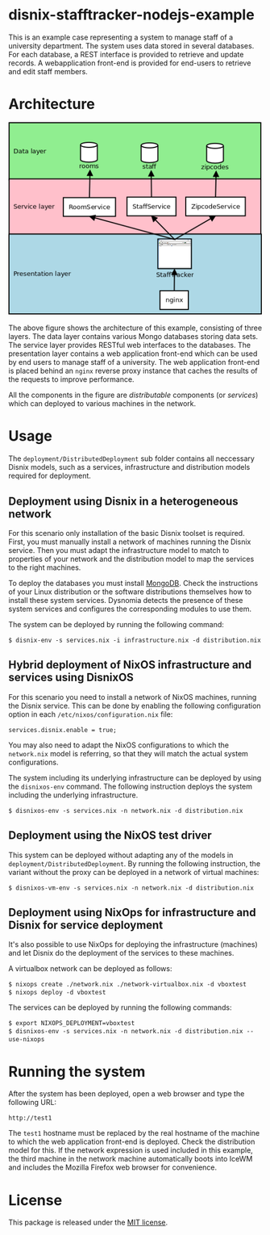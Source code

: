 disnix-stafftracker-nodejs-example
==================================
This is an example case representing a system to manage staff of a university
department. The system uses data stored in several databases. For each database,
a REST interface is provided to retrieve and update records. A webapplication
front-end is provided for end-users to retrieve and edit staff members.

Architecture
============
![Stafftracker architecture](doc/architecture.png)

The above figure shows the architecture of this example, consisting of three
layers. The data layer contains various Mongo databases storing data sets. The
service layer provides RESTful web interfaces to the databases. The presentation
layer contains a web application front-end which can be used by end users to
manage staff of a university. The web application front-end is placed behind an
`nginx` reverse proxy instance that caches the results of the requests to
improve performance.

All the components in the figure are *distributable* components (or *services*)
which can deployed to various machines in the network.

Usage
=====
The `deployment/DistributedDeployment` sub folder contains all neccessary Disnix
models, such as a services, infrastructure and distribution models required for
deployment.

Deployment using Disnix in a heterogeneous network
--------------------------------------------------
For this scenario only installation of the basic Disnix toolset is required.
First, you must manually install a network of machines running the Disnix service.
Then you must adapt the infrastructure model to match to properties of your
network and the distribution model to map the services to the right machines.

To deploy the databases you must install [MongoDB](http://www.mongodb.org).
Check the instructions of your Linux
distribution or the software distributions themselves how to install these system
services. Dysnomia detects the presence of these system services and configures
the corresponding modules to use them.

The system can be deployed by running the following command:

    $ disnix-env -s services.nix -i infrastructure.nix -d distribution.nix

Hybrid deployment of NixOS infrastructure and services using DisnixOS
---------------------------------------------------------------------
For this scenario you need to install a network of NixOS machines, running the
Disnix service. This can be done by enabling the following configuration
option in each `/etc/nixos/configuration.nix` file:

    services.disnix.enable = true;

You may also need to adapt the NixOS configurations to which the `network.nix`
model is referring, so that they will match the actual system configurations.

The system including its underlying infrastructure can be deployed by using the
`disnixos-env` command. The following instruction deploys the system including
the underlying infrastructure.

    $ disnixos-env -s services.nix -n network.nix -d distribution.nix

Deployment using the NixOS test driver
--------------------------------------
This system can be deployed without adapting any of the models in
`deployment/DistributedDeployment`. By running the following instruction, the
variant without the proxy can be deployed in a network of virtual machines:

    $ disnixos-vm-env -s services.nix -n network.nix -d distribution.nix

Deployment using NixOps for infrastructure and Disnix for service deployment
----------------------------------------------------------------------------
It's also possible to use NixOps for deploying the infrastructure (machines) and
let Disnix do the deployment of the services to these machines.

A virtualbox network can be deployed as follows:

    $ nixops create ./network.nix ./network-virtualbox.nix -d vboxtest
    $ nixops deploy -d vboxtest

The services can be deployed by running the following commands:

    $ export NIXOPS_DEPLOYMENT=vboxtest
    $ disnixos-env -s services.nix -n network.nix -d distribution.nix --use-nixops

Running the system
==================
After the system has been deployed, open a web browser and type the following URL:

    http://test1

The `test1` hostname must be replaced by the real hostname of the machine to
which the web application front-end is deployed. Check the distribution model for
this. If the network expression is used included in this example, the third
machine in the network machine automatically boots into IceWM and includes the
Mozilla Firefox web browser for convenience.

License
=======
This package is released under the [MIT license](http://opensource.org/licenses/MIT).
